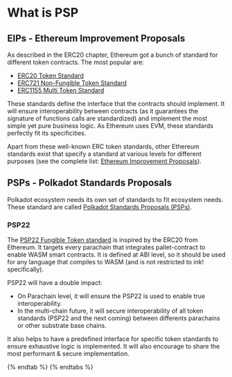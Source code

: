 # What is PSP

## EIPs - Ethereum Improvement Proposals

As described in the ERC20 chapter, Ethereum got a bunch of standard for different token contracts.
The most popular are:

- [ERC20 Token Standard](https://eips.ethereum.org/EIPS/eip-20)
- [ERC721 Non-Fungible Token Standard](https://eips.ethereum.org/EIPS/eip-721)
- [ERC1155 Multi Token Standard](https://eips.ethereum.org/EIPS/eip-1155)

These standards define the interface that the contracts should implement. It will ensure interoperability between contracts (as it guarantees the signature of functions calls are standardized) and implement the most simple yet pure business logic.
As Ethereum uses EVM, these standards perfectly fit its specificities.

Apart from these well-known ERC token standards, other Ethereum standards exist that specify a standard at various levels for different purposes (see the complete list: [Ethereum Improvement Proposals](https://eips.ethereum.org/)).

## PSPs - Polkadot Standards Proposals

Polkadot ecosystem needs its own set of standards to fit ecosystem needs. These standard are called [Polkadot Standards Proposals (PSPs)](https://github.com/w3f/PSPs).

### PSP22

The [PSP22 Fungible Token standard](https://github.com/w3f/PSPs/blob/master/PSPs/psp-22.md) is inspired by the ERC20 from Ethereum. It targets every parachain that integrates pallet-contract to enable WASM smart contracts.
It is defined at ABI level, so it should be used for any language that compiles to WASM (and is not restricted to ink! specifically).

PSP22 will have a double impact:

- On Parachain level, it will ensure the PSP22 is used to enable true interoperability.
- In the multi-chain future, it will secure interoperability of all token standards (PSP22 and the next coming) between differents parachains or other substrate base chains.

It also helps to have a predefined interface for specific token standards to ensure exhaustive logic is implemented.
It will also encourage to share the most performant & secure implementation.

{% endtab %}
{% endtabs %}
